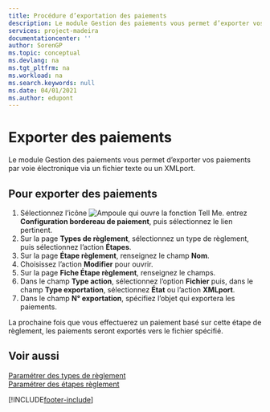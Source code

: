 ```yaml
---
title: Procédure d’exportation des paiements
description: Le module Gestion des paiements vous permet d’exporter vos paiements par voie électronique via un fichier texte ou un XMLport.
services: project-madeira
documentationcenter: ''
author: SorenGP
ms.topic: conceptual
ms.devlang: na
ms.tgt_pltfrm: na
ms.workload: na
ms.search.keywords: null
ms.date: 04/01/2021
ms.author: edupont
---
```

# Exporter des paiements
Le module Gestion des paiements vous permet d’exporter vos paiements par voie électronique via un fichier texte ou un XMLport.  

## Pour exporter des paiements  

1.  Sélectionnez l’icône ![Ampoule qui ouvre la fonction Tell Me.](../../media/ui-search/search_small.png "Dites-moi ce que vous voulez faire") entrez **Configuration bordereau de paiement**, puis sélectionnez le lien pertinent.  
2.  Sur la page **Types de règlement**, sélectionnez un type de règlement, puis sélectionnez l’action **Étapes**.  
3.  Sur la page **Étape règlement**, renseignez le champ **Nom**.  
4.  Choisissez l’action **Modifier** pour ouvrir.  
5.  Sur la page **Fiche Étape règlement**, renseignez le champs.  
6.  Dans le champ **Type action**, sélectionnez l’option **Fichier** puis, dans le champ **Type exportation**, sélectionnez **État** ou l’action **XMLport**.  
7.  Dans le champ **N° exportation**, spécifiez l’objet qui exportera les paiements.  

La prochaine fois que vous effectuerez un paiement basé sur cette étape de règlement, les paiements seront exportés vers le fichier spécifié.  

## Voir aussi  
 [Paramétrer des types de règlement](how-to-set-up-payment-classes.md)   
 [Paramétrer des étapes règlement](/dynamics365/business-central/LocalFunctionality/France/how-to-set-up-payment-classes)


[!INCLUDE[footer-include](../../includes/footer-banner.md)]